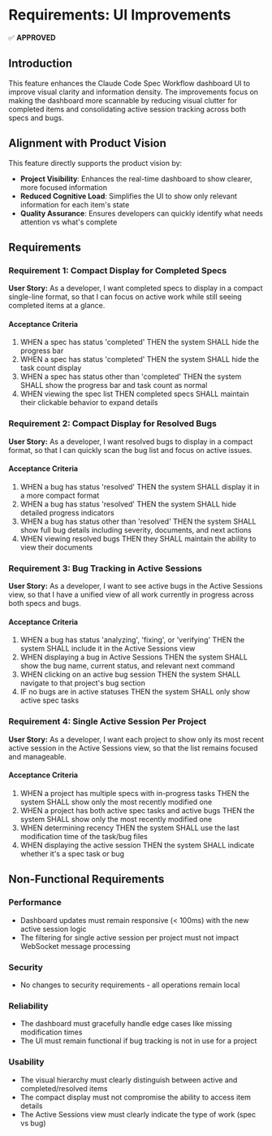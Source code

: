 # Requirements: UI Improvements

✅ **APPROVED**

## Introduction

This feature enhances the Claude Code Spec Workflow dashboard UI to improve visual clarity and information density. The improvements focus on making the dashboard more scannable by reducing visual clutter for completed items and consolidating active session tracking across both specs and bugs.

## Alignment with Product Vision

This feature directly supports the product vision by:
- **Project Visibility**: Enhances the real-time dashboard to show clearer, more focused information
- **Reduced Cognitive Load**: Simplifies the UI to show only relevant information for each item's state
- **Quality Assurance**: Ensures developers can quickly identify what needs attention vs what's complete

## Requirements

### Requirement 1: Compact Display for Completed Specs

**User Story:** As a developer, I want completed specs to display in a compact single-line format, so that I can focus on active work while still seeing completed items at a glance.

#### Acceptance Criteria

1. WHEN a spec has status 'completed' THEN the system SHALL hide the progress bar
2. WHEN a spec has status 'completed' THEN the system SHALL hide the task count display
3. WHEN a spec has status other than 'completed' THEN the system SHALL show the progress bar and task count as normal
4. WHEN viewing the spec list THEN completed specs SHALL maintain their clickable behavior to expand details

### Requirement 2: Compact Display for Resolved Bugs

**User Story:** As a developer, I want resolved bugs to display in a compact format, so that I can quickly scan the bug list and focus on active issues.

#### Acceptance Criteria

1. WHEN a bug has status 'resolved' THEN the system SHALL display it in a more compact format
2. WHEN a bug has status 'resolved' THEN the system SHALL hide detailed progress indicators
3. WHEN a bug has status other than 'resolved' THEN the system SHALL show full bug details including severity, documents, and next actions
4. WHEN viewing resolved bugs THEN they SHALL maintain the ability to view their documents

### Requirement 3: Bug Tracking in Active Sessions

**User Story:** As a developer, I want to see active bugs in the Active Sessions view, so that I have a unified view of all work currently in progress across both specs and bugs.

#### Acceptance Criteria

1. WHEN a bug has status 'analyzing', 'fixing', or 'verifying' THEN the system SHALL include it in the Active Sessions view
2. WHEN displaying a bug in Active Sessions THEN the system SHALL show the bug name, current status, and relevant next command
3. WHEN clicking on an active bug session THEN the system SHALL navigate to that project's bug section
4. IF no bugs are in active statuses THEN the system SHALL only show active spec tasks

### Requirement 4: Single Active Session Per Project

**User Story:** As a developer, I want each project to show only its most recent active session in the Active Sessions view, so that the list remains focused and manageable.

#### Acceptance Criteria

1. WHEN a project has multiple specs with in-progress tasks THEN the system SHALL show only the most recently modified one
2. WHEN a project has both active spec tasks and active bugs THEN the system SHALL show only the most recently modified one
3. WHEN determining recency THEN the system SHALL use the last modification time of the task/bug files
4. WHEN displaying the active session THEN the system SHALL indicate whether it's a spec task or bug

## Non-Functional Requirements

### Performance
- Dashboard updates must remain responsive (< 100ms) with the new active session logic
- The filtering for single active session per project must not impact WebSocket message processing

### Security
- No changes to security requirements - all operations remain local

### Reliability
- The dashboard must gracefully handle edge cases like missing modification times
- The UI must remain functional if bug tracking is not in use for a project

### Usability
- The visual hierarchy must clearly distinguish between active and completed/resolved items
- The compact display must not compromise the ability to access item details
- The Active Sessions view must clearly indicate the type of work (spec vs bug)
